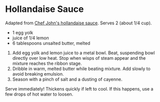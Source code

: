 # Hollandaise Sauce

Adapted from [Chef John's hollandaise sauce](http://foodwishes.blogspot.com/2007/03/hollandaise-101-can-sauce-really-sense.html). Serves 2 (about 1/4 cup).

- 1 egg yolk
- juice of 1/4 lemon
- 6 tablespoons unsalted butter, melted

1. Add egg yolk and lemon juice to a metal bowl. Beat, suspending bowl directly over low heat. Stop when wisps of steam appear and the mixture reaches the ribbon stage.
2. Dribble in warm, melted butter while beating mixture. Add slowly to avoid breaking emulsion.
3. Season with a pinch of salt and a dusting of cayenne.

Serve immediately! Thickens quickly if left to cool. If this happens, use a few drops of hot water to loosen.
